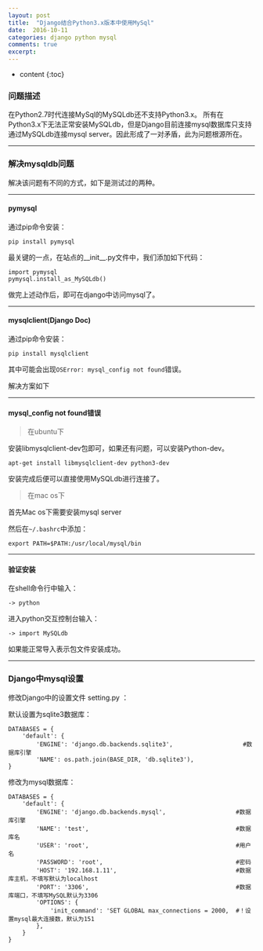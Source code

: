```yaml
---
layout: post
title:  "Django结合Python3.x版本中使用MySql"
date:  2016-10-11
categories: django python mysql
comments: true
excerpt:
---
```


* content
{:toc}

### 问题描述

在Python2.7时代连接MySql的MySQLdb还不支持Python3.x。 所有在Python3.x下无法正常安装MySQLdb，但是Django目前连接mysql数据库只支持通过MySQLdb连接mysql server。因此形成了一对矛盾，此为问题根源所在。

---

### 解决mysqldb问题

解决该问题有不同的方式，如下是测试过的两种。

---

#### pymysql

通过pip命令安装：

	pip install pymysql

最关键的一点，在站点的__init__.py文件中，我们添加如下代码：

	import pymysql
	pymysql.install_as_MySQLdb()

做完上述动作后，即可在django中访问mysql了。

---

#### mysqlclient(Django Doc)

通过pip命令安装：

	pip install mysqlclient

其中可能会出现`OSError: mysql_config not found`错误。

解决方案如下  

---

#### mysql_config not found错误

> 在ubuntu下

安装libmysqlclient-dev包即可，如果还有问题，可以安装Python-dev。

	apt-get install libmysqlclient-dev python3-dev

安装完成后便可以直接使用MySQLdb进行连接了。

> 在mac os下

首先Mac os下需要安装mysql server

然后在`~/.bashrc`中添加：

	export PATH=$PATH:/usr/local/mysql/bin

---

#### 验证安装

在shell命令行中输入：

	-> python

进入python交互控制台输入：
	
	-> import MySQLdb

如果能正常导入表示包文件安装成功。

---

### Django中mysql设置

修改Django中的设置文件 setting.py ：

默认设置为sqlite3数据库：

	DATABASES = {
		'default': {
	    	'ENGINE': 'django.db.backends.sqlite3',                    #数据库引擎
	        'NAME': os.path.join(BASE_DIR, 'db.sqlite3'),
	}

修改为mysql数据库：

	DATABASES = {
		'default': {
	    	'ENGINE': 'django.db.backends.mysql',                    #数据库引擎
	        'NAME': 'test',                                          #数据库名
	        'USER': 'root',                                          #用户名
	        'PASSWORD': 'root',                                      #密码
	        'HOST': '192.168.1.11',                                  #数据库主机，不填写默认为localhost
	        'PORT': '3306',                                          #数据库端口，不填写MySQL默认为3306
	        'OPTIONS': {
				'init_command': 'SET GLOBAL max_connections = 2000,  #！设置mysql最大连接数，默认为151
	        },
	    }
	}

 
